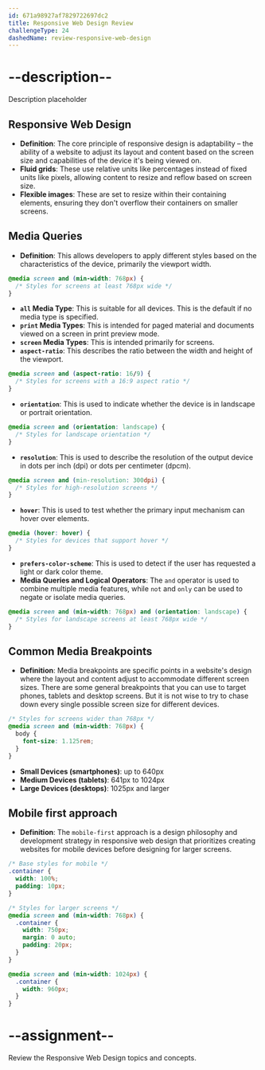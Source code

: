 ```yaml
---
id: 671a98927af7829722697dc2
title: Responsive Web Design Review
challengeType: 24
dashedName: review-responsive-web-design
---
```


# --description--

Description placeholder

## Responsive Web Design

- **Definition**: The core principle of responsive design is adaptability – the ability of a website to adjust its layout and content based on the screen size and capabilities of the device it's being viewed on.
- **Fluid grids**: These use relative units like percentages instead of fixed units like pixels, allowing content to resize and reflow based on screen size.
- **Flexible images**: These are set to resize within their containing elements, ensuring they don't overflow their containers on smaller screens.

## Media Queries

- **Definition**: This allows developers to apply different styles based on the characteristics of the device, primarily the viewport width.

```css
@media screen and (min-width: 768px) {
  /* Styles for screens at least 768px wide */
}
```

- **`all` Media Type**: This is suitable for all devices. This is the default if no media type is specified.
- **`print` Media Types**: This is intended for paged material and documents viewed on a screen in print preview mode. 
- **`screen` Media Types**: This is intended primarily for screens.
- **`aspect-ratio`**: This describes the ratio between the width and height of the viewport.

```css
@media screen and (aspect-ratio: 16/9) {
  /* Styles for screens with a 16:9 aspect ratio */
}
```

- **`orientation`**: This is used to indicate whether the device is in landscape or portrait orientation.

```css
@media screen and (orientation: landscape) {
  /* Styles for landscape orientation */
}
```

- **`resolution`**: This is used to describe the resolution of the output device in dots per inch (dpi) or dots per centimeter (dpcm).

```css
@media screen and (min-resolution: 300dpi) {
  /* Styles for high-resolution screens */
}
```

- **`hover`**: This is used to test whether the primary input mechanism can hover over elements.

```css
@media (hover: hover) {
  /* Styles for devices that support hover */
}
```

- **`prefers-color-scheme`**: This is used to detect if the user has requested a light or dark color theme.
- **Media Queries and Logical Operators**: The `and` operator is used to combine multiple media features, while `not` and `only` can be used to negate or isolate media queries.

```css
@media screen and (min-width: 768px) and (orientation: landscape) {
  /* Styles for landscape screens at least 768px wide */
}
```

## Common Media Breakpoints

- **Definition**: Media breakpoints are specific points in a website's design where the layout and content adjust to accommodate different screen sizes. There are some general breakpoints that you can use to target phones, tablets and desktop screens. But it is not wise to try to chase down every single possible screen size for different devices.

```css
/* Styles for screens wider than 768px */
@media screen and (min-width: 768px) {
  body {
    font-size: 1.125rem;
  }
}
```

- **Small Devices (smartphones)**: up to 640px
- **Medium Devices (tablets)**: 641px to 1024px
- **Large Devices (desktops)**: 1025px and larger

## Mobile first approach

- **Definition**: The `mobile-first` approach is a design philosophy and development strategy in responsive web design that prioritizes creating websites for mobile devices before designing for larger screens. 

```css
/* Base styles for mobile */
.container {
  width: 100%;
  padding: 10px;
}

/* Styles for larger screens */
@media screen and (min-width: 768px) {
  .container {
    width: 750px;
    margin: 0 auto;
    padding: 20px;
  }
}

@media screen and (min-width: 1024px) {
  .container {
    width: 960px;
  }
}
```


# --assignment--

Review the Responsive Web Design topics and concepts.

